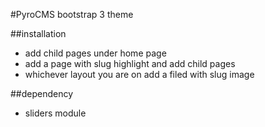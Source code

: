#PyroCMS bootstrap 3 theme

##installation
- add child pages under home page
- add a page with slug highlight and add child pages
- whichever layout you are on add a filed with slug image

##dependency
- sliders module

